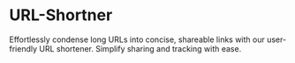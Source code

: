 # URL-Shortner
Effortlessly condense long URLs into concise, shareable links with our user-friendly URL shortener. Simplify sharing and tracking with ease.
